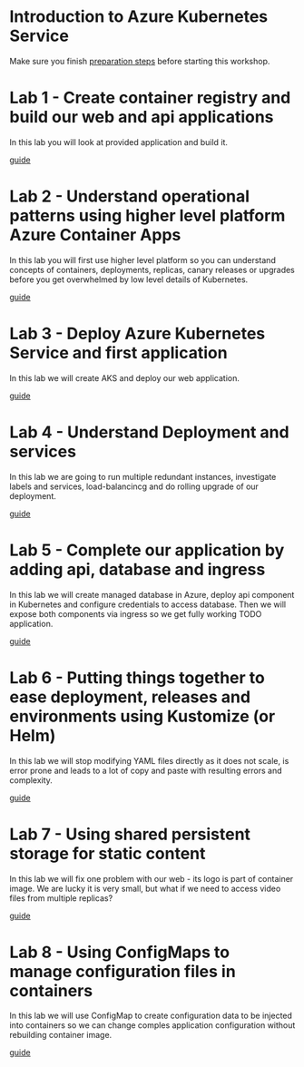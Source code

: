 # Introduction to Azure Kubernetes Service

Make sure you finish [preparation steps](./docs/00-PreparationAndTooling.md) before starting this workshop.

# Lab 1 - Create container registry and build our web and api applications
In this lab you will look at provided application and build it.

[guide](./docs/01-BuildApp.md)

# Lab 2 - Understand operational patterns using higher level platform Azure Container Apps
In this lab you will first use higher level platform so you can understand concepts of containers, deployments, replicas, canary releases or upgrades before you get overwhelmed by low level details of Kubernetes.

[guide](./docs/02-UnderstandOperationalPatterns.md)

# Lab 3 - Deploy Azure Kubernetes Service and first application
In this lab we will create AKS and deploy our web application.

[guide](./docs/03-DeployAksAndFirstApp.md)

# Lab 4 - Understand Deployment and services
In this lab we are going to run multiple redundant instances, investigate labels and services, load-balancincg and do rolling upgrade of our deployment.

[guide](./docs/04-UnderstandDeploymentsAndServices.md)

# Lab 5 - Complete our application by adding api, database and ingress
In this lab we will create managed database in Azure, deploy api component in Kubernetes and configure credentials to access database. Then we will expose both components via ingress so we get fully working TODO application.

[guide](./docs/05-CompleteApplication.md)

# Lab 6 - Putting things together to ease deployment, releases and environments using Kustomize (or Helm)
In this lab we will stop modifying YAML files directly as it does not scale, is error prone and leads to a lot of copy and paste with resulting errors and complexity.

[guide](./docs/06-PuttingThingsTogether.md)

# Lab 7 - Using shared persistent storage for static content
In this lab we will fix one problem with our web - its logo is part of container image. We are lucky it is very small, but what if we need to access video files from multiple replicas?

[guide](./docs/07-PerstistentStorage.md)

# Lab 8 - Using ConfigMaps to manage configuration files in containers
In this lab we will use ConfigMap to create configuration data to be injected into containers so we can change comples application configuration without rebuilding container image.

[guide](./docs/08-ApplicationConfigurations.md)

